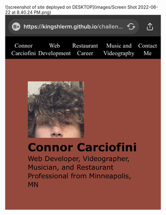 ![screenshot of site deployed on DESKTOP](images/Screen Shot 2022-06-22 at 8.40.24 PM.png)
![screenshot of site on MOBILE](images/IMG_0618.jpg)